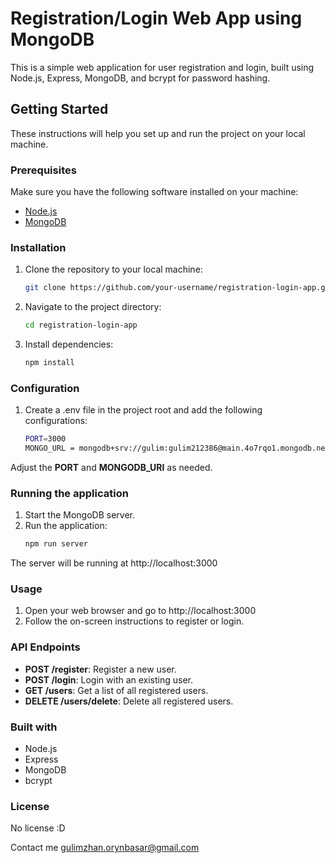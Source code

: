 # Registration/Login Web App using MongoDB

This is a simple web application for user registration and login, built using Node.js, Express, MongoDB, and bcrypt for password hashing.

## Getting Started

These instructions will help you set up and run the project on your local machine.

### Prerequisites

Make sure you have the following software installed on your machine:

- [Node.js](https://nodejs.org/)
- [MongoDB](https://www.mongodb.com/try/download/community)

### Installation

1. Clone the repository to your local machine:

   ```bash
   git clone https://github.com/your-username/registration-login-app.git
   
2. Navigate to the project directory:

   ```bash
   cd registration-login-app
   
3. Install dependencies:

   ```bash
   npm install


### Configuration
1. Create a .env file in the project root and add the following configurations:
   ```bash
   PORT=3000
   MONGO_URL = mongodb+srv://gulim:gulim212386@main.4o7rqo1.mongodb.net/my_db?retryWrites=true&w=majority
Adjust the **PORT** and **MONGODB_URI** as needed.

### Running the application
1. Start the MongoDB server.
2. Run the application:
   ```bash
   npm run server
The server will be running at http://localhost:3000

### Usage
1. Open your web browser and go to http://localhost:3000
2. Follow the on-screen instructions to register or login.

### API Endpoints
* **POST /register**: Register a new user.
* **POST /login**: Login with an existing user.
* **GET /users**: Get a list of all registered users.
* **DELETE /users/delete**: Delete all registered users.

### Built with
- Node.js
- Express
- MongoDB
- bcrypt

### License
No license :D

Contact me
gulimzhan.orynbasar@gmail.com






